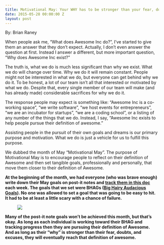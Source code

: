 ```yaml
---
title: Motivational May: Your WHY has to be stronger than your fear, doubts, excuses.
date: 2015-05-28 00:00:00 Z
layout: post
---
```

 
<p>By: Brian Raney<br/></p><p>When people ask me, “What does Awesome Inc do?”, I’ve started to give them an answer that they don’t expect.  Actually, I don’t even answer the question at first.  Instead I answer a different, but more important question, “Why does Awesome Inc exist?”<b><br/></b></p><p>The truth is, what we do is much less significant than why we exist.  What we do will change over time. Why we do it will remain constant.  People might not be interested in what we do, but everyone can get behind why we do it.  To be honest, a lot of our team isn’t all that interested or motivated by what we do.  Despite that, every single member of our team will make (and has already made) considerable sacrifices for why we do it.</p><p>The response people may expect is something like: “Awesome Inc is a co-working space”, “we write software”, “we host events for entrepreneurs”, “we are an incubator for startups”, “we are a coding school”, or a listing of any number of the things that we do. Instead, I say, “Awesome Inc exists to help people pursue their definition of awesome.”</p><p>Assisting people in the pursuit of their own goals and dreams is our primary purpose and motivation.  What we do is just a vehicle for us to fulfill this purpose.</p><p>We dubbed the month of May “Motivational May”.  The purpose of Motivational May is to encourage people to reflect on their definition of Awesome and then set tangible goals, professionally and personally, that move them closer to their definition of Awesome.</p><p><b>At the beginning of the month, we had everyone (who was brave enough) write down their May goals on post-it notes and <a href="https://docs.google.com/spreadsheets/d/1pf-8KgAr0WlDSDEiXjzb_g-Zc_stdBq5tmegbi-iBAk/edit#gid=0" target="_blank">track them in this doc</a> each week.  The goals that we set were BHAGs (<a href="http://www.inc.com/leigh-buchanan/big-ideas/jim-collins-big-hairy-audacious-goals.html" target="_blank">Big Hairy Audacious Goals</a>).  No one was allowed to set a goal that was going to be easy to hit.  It had to be at least a little scary with a chance of failure.</b><br/></p><p><b><b></b></b></p><b></b><figure class="tmblr-full" data-orig-height="480" data-orig-width="640"><img src="https://66.media.tumblr.com/abaf787bc61c6c1b747920ed17909b51/tumblr_inline_np2h6z09Cr1spm8pc_540.jpg" data-orig-height="480" data-orig-width="640"/></figure><p><b><b>Many of the post-it note goals won’t be achieved this month, but that’s okay.  As long as each individual is working toward their BHAG and tracking progress then they are pursuing their definition of Awesome.  And as long as their “why” is stronger than their fear, doubts, and excuses, they will eventually reach that definition of awesome.</b><br/></b></p>
